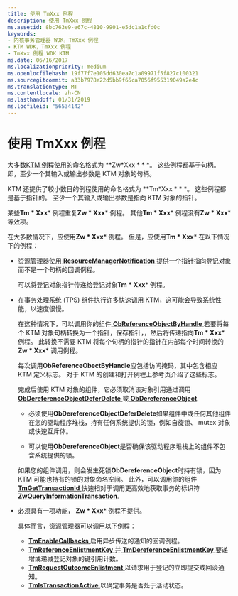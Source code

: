 ```yaml
---
title: 使用 TmXxx 例程
description: 使用 TmXxx 例程
ms.assetid: 8bc763e9-e67c-4810-9901-e5dc1a1cfd0c
keywords:
- 内核事务管理器 WDK，TmXxx 例程
- KTM WDK，TmXxx 例程
- TmXxx 例程 WDK KTM
ms.date: 06/16/2017
ms.localizationpriority: medium
ms.openlocfilehash: 19f77f7e105dd630ea7c1a09971f5f827c100321
ms.sourcegitcommit: a33b7978e22d5bb9f65ca7056f955319049a2e4c
ms.translationtype: MT
ms.contentlocale: zh-CN
ms.lasthandoff: 01/31/2019
ms.locfileid: "56534142"
---
```

# <a name="using-tmxxx-routines"></a>使用 TmXxx 例程


大多数[KTM 例程](https://msdn.microsoft.com/library/windows/hardware/ff553232)使用的命名格式为 **Zw*Xxx * * *。 这些例程都基于句柄。 即，至少一个其输入或输出参数是 KTM 对象的句柄。

KTM 还提供了较小数目的例程使用的命名格式为 **Tm*Xxx * * *。 这些例程都是基于指针的。 至少一个其输入或输出参数是指向 KTM 对象的指针。

某些**Tm * Xxx*** 例程重复**Zw * Xxx*** 例程。 其他**Tm * Xxx*** 例程没有**Zw * Xxx*** 等效项。

在大多数情况下，应使用**Zw * Xxx*** 例程。 但是，应使用**Tm * Xxx*** 在以下情况下的例程：

- 资源管理器使用[ **ResourceManagerNotification** ](https://msdn.microsoft.com/library/windows/hardware/ff561077)提供一个指针指向登记对象而不是一个句柄的回调例程。

  可以将登记对象指针传递给登记对象**Tm * Xxx*** 例程。

- 在事务处理系统 (TPS) 组件执行许多快速调用 KTM，这可能会导致系统性能，以速度很慢。

  在这种情况下，可以调用你的组件[ **ObReferenceObjectByHandle** ](https://msdn.microsoft.com/library/windows/hardware/ff558679)若要将每个 KTM 对象句柄转换为一个指针，保存指针，，然后将传递指向**Tm * Xxx*** 例程。 此转换不需要 KTM 将每个句柄的指针的指针在内部每个时间转换的**Zw * Xxx*** 调用例程。

  每次调用**ObReferenceObectByHandle**应包括访问掩码，其中包含相应 KTM 定义标志。 对于 KTM 的创建和打开例程上参考页介绍了这些标志。

  完成后使用 KTM 对象的组件，它必须取消该对象引用通过调用[ **ObDereferenceObjectDeferDelete** ](https://msdn.microsoft.com/library/windows/hardware/ff557728)或[ **ObDereferenceObject**](https://msdn.microsoft.com/library/windows/hardware/ff557724).

  -   必须使用**ObDereferenceObjectDeferDelete**如果组件中或任何其他组件在您的驱动程序堆栈，持有任何系统提供的锁，例如自旋锁、 mutex 对象或快速互斥体。

  -   可以使用**ObDereferenceObject**是否确保该驱动程序堆栈上的组件不包含系统提供的锁。

  如果您的组件调用，则会发生死锁**ObDereferenceObject**时持有锁，因为 KTM 可能也持有的锁的对象命名空间。 此外，可以调用你的组件[ **TmGetTransactionId** ](https://msdn.microsoft.com/library/windows/hardware/ff564679)快速相对于调用更高效地获取事务的标识符[ **ZwQueryInformationTransaction**](https://msdn.microsoft.com/library/windows/hardware/ff567057).

- 必须具有一项功能， **Zw * Xxx*** 例程不提供。

  具体而言，资源管理器可以调用以下例程：

  -   [**TmEnableCallbacks** ](https://msdn.microsoft.com/library/windows/hardware/ff564676)启用异步传送的通知的回调例程。
  -   [**TmReferenceEnlistmentKey** ](https://msdn.microsoft.com/library/windows/hardware/ff564726)并[ **TmDereferenceEnlistmentKey** ](https://msdn.microsoft.com/library/windows/hardware/ff564671)要递增或递减登记对象的键引用计数。
  -   [**TmRequestOutcomeEnlistment** ](https://msdn.microsoft.com/library/windows/hardware/ff564727)以请求用于登记的立即提交或回滚通知。
  -   [**TmIsTransactionActive** ](https://msdn.microsoft.com/library/windows/hardware/ff564681)以确定事务是否处于活动状态。

 

 




